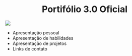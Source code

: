 <h1 align="center">Portifólio 3.0 Oficial</h1>

<img src="https://user-images.githubusercontent.com/103364944/223391245-75e7f655-e70e-419f-a254-ea98000b6961.png">

<ul>
  <li>Apresentação pessoal</li>
  <li>Apresentação de habilidades</li>
  <li>Apresentação de projetos</li>
  <li>Links de contato</li>
</ul>
